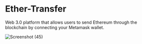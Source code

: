# Ether-Transfer
Web 3.0 platform that allows users to send Ethereum through the blockchain by connecting your Metamask wallet.

![Screenshot (45)](https://user-images.githubusercontent.com/84992044/185729961-c7a3bb07-83d3-4054-ba80-d9d5be98bb2c.png)
